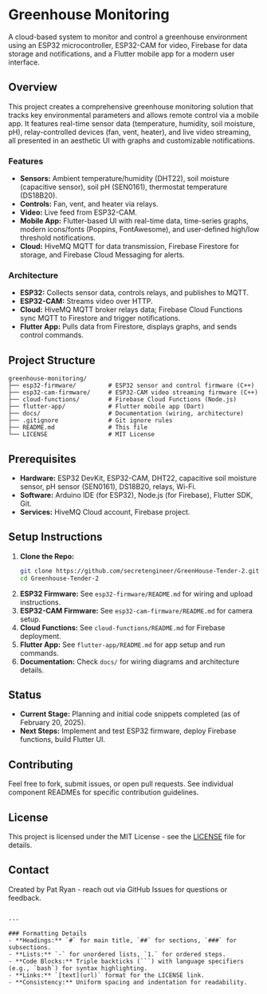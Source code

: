 
# Greenhouse Monitoring

A cloud-based system to monitor and control a greenhouse environment using an ESP32 microcontroller, ESP32-CAM for video, Firebase for data storage and notifications, and a Flutter mobile app for a modern user interface.

## Overview

This project creates a comprehensive greenhouse monitoring solution that tracks key environmental parameters and allows remote control via a mobile app. It features real-time sensor data (temperature, humidity, soil moisture, pH), relay-controlled devices (fan, vent, heater), and live video streaming, all presented in an aesthetic UI with graphs and customizable notifications.

### Features
- **Sensors:** Ambient temperature/humidity (DHT22), soil moisture (capacitive sensor), soil pH (SEN0161), thermostat temperature (DS18B20).
- **Controls:** Fan, vent, and heater via relays.
- **Video:** Live feed from ESP32-CAM.
- **Mobile App:** Flutter-based UI with real-time data, time-series graphs, modern icons/fonts (Poppins, FontAwesome), and user-defined high/low threshold notifications.
- **Cloud:** HiveMQ MQTT for data transmission, Firebase Firestore for storage, and Firebase Cloud Messaging for alerts.

### Architecture
- **ESP32:** Collects sensor data, controls relays, and publishes to MQTT.
- **ESP32-CAM:** Streams video over HTTP.
- **Cloud:** HiveMQ MQTT broker relays data; Firebase Cloud Functions sync MQTT to Firestore and trigger notifications.
- **Flutter App:** Pulls data from Firestore, displays graphs, and sends control commands.

## Project Structure

```
greenhouse-monitoring/
├── esp32-firmware/         # ESP32 sensor and control firmware (C++)
├── esp32-cam-firmware/     # ESP32-CAM video streaming firmware (C++)
├── cloud-functions/        # Firebase Cloud Functions (Node.js)
├── flutter-app/            # Flutter mobile app (Dart)
├── docs/                   # Documentation (wiring, architecture)
├── .gitignore              # Git ignore rules
├── README.md               # This file
└── LICENSE                 # MIT License
```

## Prerequisites

- **Hardware:** ESP32 DevKit, ESP32-CAM, DHT22, capacitive soil moisture sensor, pH sensor (SEN0161), DS18B20, relays, Wi-Fi.
- **Software:** Arduino IDE (for ESP32), Node.js (for Firebase), Flutter SDK, Git.
- **Services:** HiveMQ Cloud account, Firebase project.

## Setup Instructions

1. **Clone the Repo:**
   ```bash
   git clone https://github.com/secretengineer/GreenHouse-Tender-2.git
   cd Greenhouse-Tender-2
   ```
2. **ESP32 Firmware:** See `esp32-firmware/README.md` for wiring and upload instructions.
3. **ESP32-CAM Firmware:** See `esp32-cam-firmware/README.md` for camera setup.
4. **Cloud Functions:** See `cloud-functions/README.md` for Firebase deployment.
5. **Flutter App:** See `flutter-app/README.md` for app setup and run commands.
6. **Documentation:** Check `docs/` for wiring diagrams and architecture details.

## Status

- **Current Stage:** Planning and initial code snippets completed (as of February 20, 2025).
- **Next Steps:** Implement and test ESP32 firmware, deploy Firebase functions, build Flutter UI.

## Contributing

Feel free to fork, submit issues, or open pull requests. See individual component READMEs for specific contribution guidelines.

## License

This project is licensed under the MIT License - see the [LICENSE](LICENSE) file for details.

## Contact

Created by Pat Ryan - reach out via GitHub Issues for questions or feedback.
```

---

### Formatting Details
- **Headings:** `#` for main title, `##` for sections, `###` for subsections.
- **Lists:** `-` for unordered lists, `1.` for ordered steps.
- **Code Blocks:** Triple backticks (```) with language specifiers (e.g., `bash`) for syntax highlighting.
- **Links:** `[text](url)` format for the LICENSE link.
- **Consistency:** Uniform spacing and indentation for readability.

